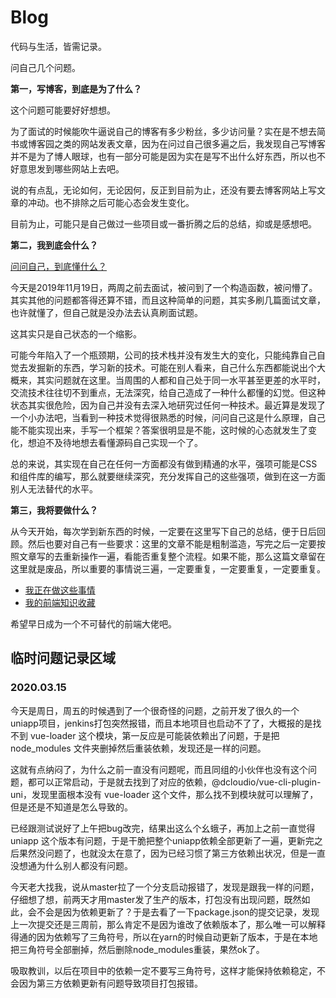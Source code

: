 # Blog
代码与生活，皆需记录。

问自己几个问题。

**第一，写博客，到底是为了什么？**

这个问题可能要好好想想。

为了面试的时候能吹牛逼说自己的博客有多少粉丝，多少访问量？实在是不想去简书或博客园之类的网站发表文章，因为在问过自己很多遍之后，我发现自己写博客并不是为了博人眼球，也有一部分可能是因为实在是写不出什么好东西，所以也不好意思发到哪些网站上去吧。

说的有点乱，无论如何，无论因何，反正到目前为止，还没有要去博客网站上写文章的冲动。也不排除之后可能心态会发生变化。

目前为止，可能只是自己做过一些项目或一番折腾之后的总结，抑或是感想吧。

**第二，我到底会什么？**

[问问自己，到底懂什么？](./前端技术栈.md)

今天是2019年11月19日，两周之前去面试，被问到了一个构造函数，被问懵了。其实其他的问题都答得还算不错，而且这种简单的问题，其实多刷几篇面试文章，也许就懂了，但自己就是没办法去认真刷面试题。

这其实只是自己状态的一个缩影。

可能今年陷入了一个瓶颈期，公司的技术栈并没有发生大的变化，只能纯靠自己自觉去发掘新的东西，学习新的技术。可能在别人看来，自己什么东西都能说出个大概来，其实问题就在这里。当周围的人都和自己处于同一水平甚至更差的水平时，交流技术往往切不到重点，无法深究，给自己造成了一种什么都懂的幻觉。但这种状态其实很危险，因为自己并没有去深入地研究过任何一种技术。最近算是发现了一个小办法吧，当看到一种技术觉得很熟悉的时候，问问自己这是什么原理，自己能不能实现出来，手写一个框架？答案很明显是不能，这时候的心态就发生了变化，想迫不及待地想去看懂源码自己实现一个了。

总的来说，其实现在自己在任何一方面都没有做到精通的水平，强项可能是CSS和组件库的编写，那么就要继续深究，充分发挥自己的这些强项，做到在这一方面别人无法替代的水平。

**第三，我将要做什么？**

从今天开始，每次学到新东西的时候，一定要在这里写下自己的总结，便于日后回顾。然后也要对自己有一些要求：这里的文章不能是粗制滥造，写完之后一定要按照文章写的去重新操作一遍，看能否重复整个流程。如果不能，那么这篇文章留在这里就是废品，所以重要的事情说三遍，一定要重复，一定要重复，一定要重复。

- [我正在做这些事情](./TODO.md)
- [我的前端知识收藏](https://github.com/cathe-zhang/frontend_collections/tree/master)

希望早日成为一个不可替代的前端大佬吧。


## 临时问题记录区域

### 2020.03.15

今天是周日，周五的时候遇到了一个很奇怪的问题，之前开发了很久的一个uniapp项目，jenkins打包突然报错，而且本地项目也启动不了了，大概报的是找不到 vue-loader 这个模块，第一反应是可能装依赖出了问题，于是把 node_modules 文件夹删掉然后重装依赖，发现还是一样的问题。

这就有点纳闷了，为什么之前一直没有问题呢，而且同组的小伙伴也没有这个问题，都可以正常启动，于是就去找到了对应的依赖，@dcloudio/vue-cli-plugin-uni，发现里面根本没有 vue-loader 这个文件，那么找不到模块就可以理解了，但是还是不知道是怎么导致的。

已经跟测试说好了上午把bug改完，结果出这么个幺蛾子，再加上之前一直觉得uniapp 这个版本有问题，于是干脆把整个uniapp依赖全部更新了一遍，更新完之后果然没问题了，也就没太在意了，因为已经习惯了第三方依赖出状况，但是一直没想通为什么别人都没有问题。

今天老大找我，说从master拉了一个分支启动报错了，发现是跟我一样的问题，仔细想了想，前两天才用master发了生产的版本，打包没有出现问题，既然如此，会不会是因为依赖更新了？于是去看了一下package.json的提交记录，发现上一次提交还是三周前，那么肯定不是因为谁改了依赖版本了，那么唯一可以解释得通的因为依赖写了三角符号，所以在yarn的时候自动更新了版本，于是在本地把三角符号全部删掉，然后删除node_modules重装，果然ok了。

吸取教训，以后在项目中的依赖一定不要写三角符号，这样才能保持依赖稳定，不会因为第三方依赖更新有问题导致项目打包报错。

